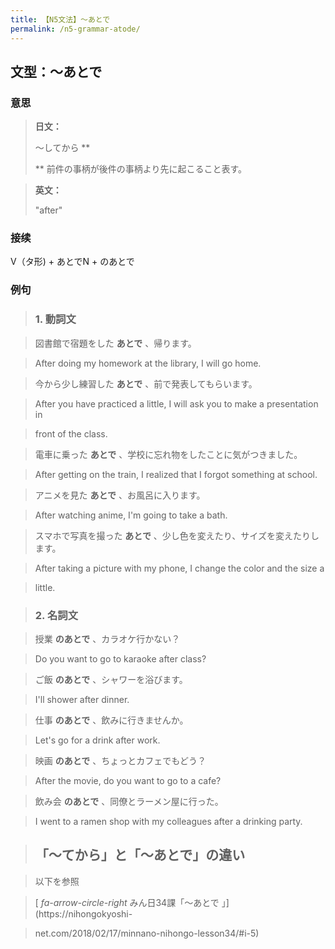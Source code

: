 ```yaml
---
title: 【N5文法】〜あとで
permalink: /n5-grammar-atode/
---
```


## 文型：〜あとで

### 意思

> **日文：**
> 
> 〜してから **
> 
> ** 前件の事柄が後件の事柄より先に起こること表す。


> **英文：**
> 
> "after"


### 接续

V（タ形) + あとでN + のあとで

### 例句

> ### 1\. 動詞文

> 図書館で宿題をした **あとで** 、帰ります。

> After doing my homework at the library, I will go home.

> 今から少し練習した **あとで** 、前で発表してもらいます。

> After you have practiced a little, I will ask you to make a presentation in

> front of the class.

> 電車に乗った **あとで** 、学校に忘れ物をしたことに気がつきました。

> After getting on the train, I realized that I forgot something at school.

> アニメを見た **あとで** 、お風呂に入ります。

> After watching anime, I'm going to take a bath.

> スマホで写真を撮った **あとで** 、少し色を変えたり、サイズを変えたりします。

> After taking a picture with my phone, I change the color and the size a

> little.

> ### 2\. 名詞文

> 授業 **のあとで** 、カラオケ行かない？

> Do you want to go to karaoke after class?

> ご飯 **のあとで** 、シャワーを浴びます。

> I'll shower after dinner.

> 仕事 **のあとで** 、飲みに行きませんか。

> Let's go for a drink after work.

> 映画 **のあとで** 、ちょっとカフェでもどう？

> After the movie, do you want to go to a cafe?

> 飲み会 **のあとで** 、同僚とラーメン屋に行った。

> I went to a ramen shop with my colleagues after a drinking party.

> ## 「〜てから」と「〜あとで」の違い

> 以下を参照

> [ _fa-arrow-circle-right_ みん日34課「〜あとで 」](https://nihongokyoshi-

> net.com/2018/02/17/minnano-nihongo-lesson34/#i-5)

